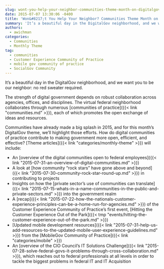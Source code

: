 ```yaml
---
slug: wont-you-help-your-neighbor-communities-theme-month-on-digitalgov.md
date: 2015-07-07 13:30:06 -0400
title: 'Won&#8217;t You Help Your Neighbor? Communities Theme Month on DigitalGov'
summary: 'It’s a beautiful day in the DigitalGov neighborhood, and we want you to be our neighbor: no red sweater required. The strength of digital government depends on robust collaboration across agencies, offices, and disciplines. The virtual federal neighborhood collaborates through numerous communities of practice, each of which promotes the open exchange of ideas and resources.'
authors:
  - awichman
categories:
  - Communities
  - Monthly Theme
tag:
  - communities
  - Customer Experience Community of Practice
  - mobile gov community of practice
  - SocialGov Community
---
```


It’s a beautiful day in the DigitalGov neighborhood, and we want you to be our neighbor: no red sweater required.

The strength of digital government depends on robust collaboration across agencies, offices, and disciplines. The virtual federal neighborhood collaborates through numerous [communities of practice]({{< link "communities.md" >}}), each of which promotes the open exchange of ideas and resources.

Communities have already made a big splash in 2015, and for this month’s DigitalGov theme, we’ll highlight those efforts. How do digital communities of practice contribute to making government more open, efficient, and effective? [Theme articles]({{< link "categories/monthly-theme" >}}) will include:

  * An [overview of the digital communities open to federal employees]({{< link "2015-07-31-an-overview-of-digital-communities.md" >}})
  * A look at [how community “rock stars” have gone above and beyond]({{< link "2015-07-30-community-rock-star-round-up.md" >}}) in contributing to projects
  * Insights on how the [private sector’s use of communities can translate]({{< link "2015-07-15-whats-in-a-name-communities-in-the-public-and-private-sectors.md" >}}) into the government realm
  * A [recap]({{< link "2015-07-22-how-the-nationals-customer-experience-principles-can-be-a-home-run-for-agencies.md" >}}) of the Customer Experience Community of Practice’s first event, [Hitting the Customer Experience Out of the Park]({{< tmp "events/hitting-the-customer-experience-out-of-the-park.md" >}})
  * [Updated mobile development resources]({{< link "2015-07-31-help-us-add-resources-to-the-updated-mobile-user-experience-guidelines.md" >}}) from the [MobileGov Community of Practice]({{< link "categories/mobile" >}})
  * An [overview of the CIO Council’s IT Solutions Challenge]({{< link "2015-07-28-solve-federal-govs-it-problems-through-cross-collaboration.md" >}}), which reaches out to federal professionals at all levels in order to tackle the biggest problems in federal IT and IT Acquisition